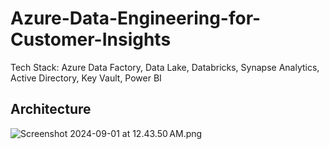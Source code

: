# Azure-Data-Engineering-for-Customer-Insights
Tech Stack: Azure Data Factory, Data Lake, Databricks, Synapse Analytics, Active Directory, Key Vault, Power BI

## Architecture
![Screenshot 2024-09-01 at 12.43.50 AM.png](https://prod-files-secure.s3.us-west-2.amazonaws.com/ff386d26-8a7a-481b-bf0c-03fe9fe2c51a/4f48cfb6-d638-4cdf-8f3e-093de09797eb/Screenshot_2024-09-01_at_12.43.50_AM.png)
